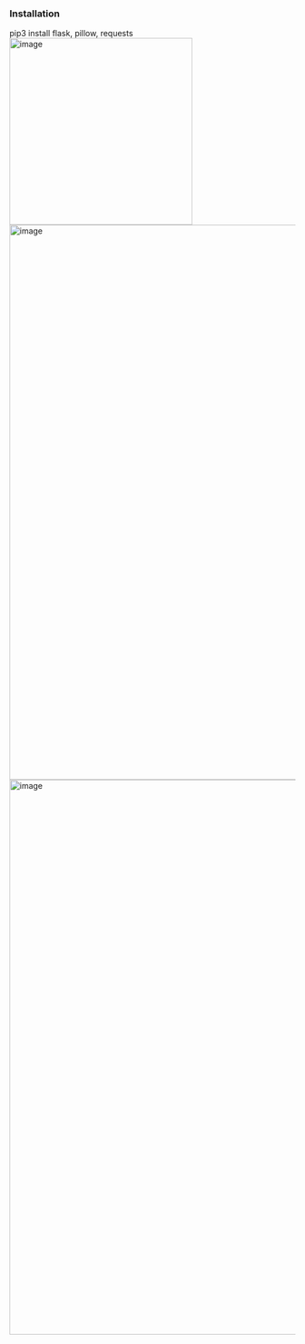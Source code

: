 ### Installation
pip3 install flask, pillow, requests </b>
<img width="322" height="329" alt="image" src="https://github.com/user-attachments/assets/51ffc1d4-4fb6-43d0-bb01-e305dba5b1c1" />
<img width="1008" height="977" alt="image" src="https://github.com/user-attachments/assets/139b7479-1c04-4324-bd46-1029f75d4881" />
<img width="1008" height="977" alt="image" src="https://github.com/user-attachments/assets/11f0402f-de2d-405b-b434-2178eb04bb16" />

